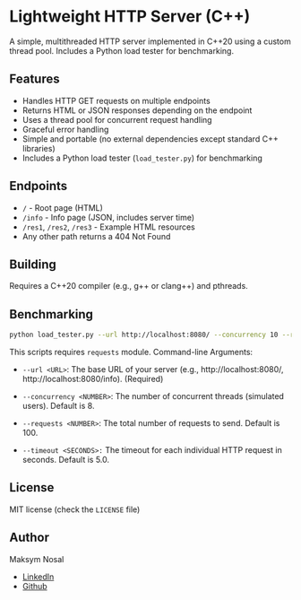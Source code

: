 # Lightweight HTTP Server (C++)

A simple, multithreaded HTTP server implemented in C++20 using a custom thread pool. Includes a Python load tester for benchmarking.

## Features

- Handles HTTP GET requests on multiple endpoints
- Returns HTML or JSON responses depending on the endpoint
- Uses a thread pool for concurrent request handling
- Graceful error handling
- Simple and portable (no external dependencies except standard C++ libraries)
- Includes a Python load tester (`load_tester.py`) for benchmarking

## Endpoints

- `/` - Root page (HTML)
- `/info` - Info page (JSON, includes server time)
- `/res1`, `/res2`, `/res3` - Example HTML resources
- Any other path returns a 404 Not Found

## Building

Requires a C++20 compiler (e.g., g++ or clang++) and pthreads.


## Benchmarking
```bash
python load_tester.py --url http://localhost:8080/ --concurrency 10 --requests 1000
```

This scripts requires `requests` module.
Command-line Arguments:

- `--url <URL>`: The base URL of your server (e.g., http://localhost:8080/, http://localhost:8080/info). (Required)

- `--concurrency <NUMBER>`: The number of concurrent threads (simulated users). Default is 8.

- `--requests <NUMBER>`: The total number of requests to send. Default is 100.

- `--timeout <SECONDS>:` The timeout for each individual HTTP request in seconds. Default is 5.0.

## License
MIT license (check the `LICENSE` file)

## Author
Maksym Nosal 
- [LinkedIn](https://www.linkedin.com/in/max-nosal-89017b285/)
- [Github](https://github.com/MaxUnlimited101/)
